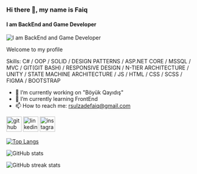 ### Hi there 👋, my name is Faiq
#### I am BackEnd and Game Developer
![I am BackEnd and Game Developer](https://media.licdn.com/dms/image/D4D16AQHJlc20pZ9gkg/profile-displaybackgroundimage-shrink_350_1400/0/1692210397153?e=1712188800&v=beta&t=wUg5cSCW5SrfS-YJ6P4qQGJJCRibtmDGs1qwBXwzPD4)

Welcome to my profile

Skills: C# / OOP / SOLID / DESIGN PATTERNS / ASP.NET CORE / MSSQL / MVC / GIT(GIT BASH) / RESPONSIVE DESIGN / N-TIER ARCHITECTURE / UNITY / STATE MACHINE ARCHITECTURE / JS / HTML / CSS / SCSS / FIGMA / BOOTSTRAP

- 🔭 I’m currently working on "Böyük Qayıdış" 
- 🌱 I’m currently learning FrontEnd 
- 📫 How to reach me: rsulzadefaiq@gmail.com 


[<img src='https://cdn.jsdelivr.net/npm/simple-icons@3.0.1/icons/github.svg' alt='github' height='40'>](https://github.com/https://github.com/Faiqresulzade)  [<img src='https://cdn.jsdelivr.net/npm/simple-icons@3.0.1/icons/linkedin.svg' alt='linkedin' height='40'>](https://www.linkedin.com/in/https://www.linkedin.com/in/Faiqresulzade//)  [<img src='https://cdn.jsdelivr.net/npm/simple-icons@3.0.1/icons/instagram.svg' alt='instagram' height='40'>](https://www.instagram.com/f_resulzadeh_/)  

[![Top Langs](https://github-readme-stats.vercel.app/api/top-langs/?username=Faiqresulzade)](https://github.com/anuraghazra/github-readme-stats)

![GitHub stats](https://github-readme-stats.vercel.app/api?username=Faiqresulzade&show_icons=true)  

![GitHub streak stats](https://streak-stats.demolab.com/?user=Faiqresulzade)  






